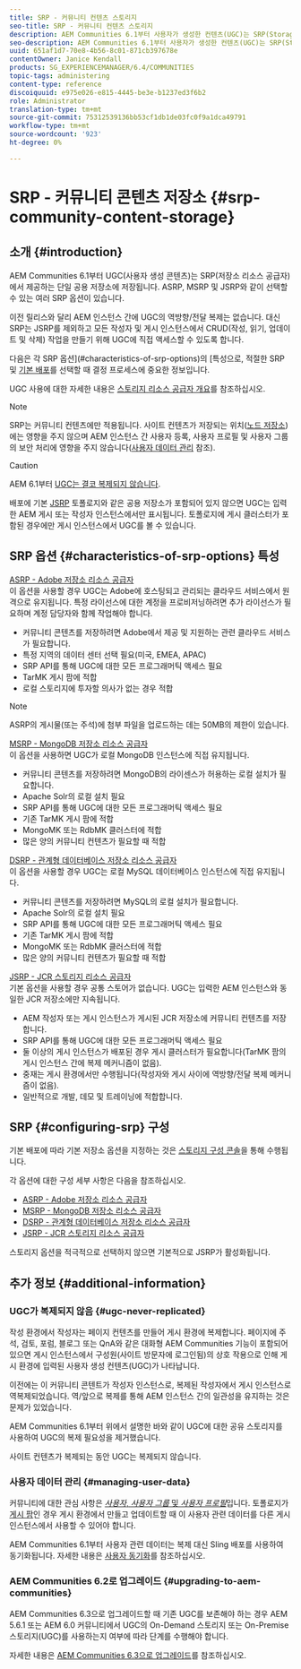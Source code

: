 ```yaml
---
title: SRP - 커뮤니티 컨텐츠 스토리지
seo-title: SRP - 커뮤니티 컨텐츠 스토리지
description: AEM Communities 6.1부터 사용자가 생성한 컨텐츠(UGC)는 SRP(Storage Resource Provider)에서 제공하는 단일 공용 저장소에 저장됩니다
seo-description: AEM Communities 6.1부터 사용자가 생성한 컨텐츠(UGC)는 SRP(Storage Resource Provider)에서 제공하는 단일 공용 저장소에 저장됩니다
uuid: 651af1d7-70e8-4b56-8c01-871cb397678e
contentOwner: Janice Kendall
products: SG_EXPERIENCEMANAGER/6.4/COMMUNITIES
topic-tags: administering
content-type: reference
discoiquuid: e975e026-e815-4445-be3e-b1237ed3f6b2
role: Administrator
translation-type: tm+mt
source-git-commit: 75312539136bb53cf1db1de03fc0f9a1dca49791
workflow-type: tm+mt
source-wordcount: '923'
ht-degree: 0%

---
```



# SRP - 커뮤니티 콘텐츠 저장소 {#srp-community-content-storage}

## 소개 {#introduction}

AEM Communities 6.1부터 UGC(사용자 생성 콘텐츠)는 SRP(저장소 리소스 공급자)에서 제공하는 단일 공용 저장소에 저장됩니다. ASRP, MSRP 및 JSRP와 같이 선택할 수 있는 여러 SRP 옵션이 있습니다.

이전 릴리스와 달리 AEM 인스턴스 간에 UGC의 역방향/전달 복제는 없습니다. 대신 SRP는 JSRP를 제외하고 모든 작성자 및 게시 인스턴스에서 CRUD(작성, 읽기, 업데이트 및 삭제) 작업을 만들기 위해 UGC에 직접 액세스할 수 있도록 합니다.

다음은 각 SRP 옵션](#characteristics-of-srp-options)의 [특성으로, 적절한 SRP 및 [기본 배포](topologies.md)를 선택할 때 결정 프로세스에 중요한 정보입니다.

UGC 사용에 대한 자세한 내용은 [스토리지 리소스 공급자 개요](srp.md)를 참조하십시오.

>[!NOTE]
>
>SRP는 커뮤니티 컨텐츠에만 적용됩니다. 사이트 컨텐츠가 저장되는 위치([노드 저장소](../../help/sites-deploying/data-store-config.md))에는 영향을 주지 않으며 AEM 인스턴스 간 사용자 등록, 사용자 프로필 및 사용자 그룹의 보안 처리에 영향을 주지 않습니다([사용자 데이터 관리](#managing-user-data) 참조).

>[!CAUTION]
>
>AEM 6.1부터 [UGC는 결코 복제되지 않습니다](#ugc-never-replicated).
>
>배포에 기본 [JSRP](topologies.md#jsrp) 토폴로지와 같은 공용 저장소가 포함되어 있지 않으면 UGC는 입력한 AEM 게시 또는 작성자 인스턴스에서만 표시됩니다. 토폴로지에 게시 클러스터가 포함된 경우에만 게시 인스턴스에서 UGC를 볼 수 있습니다.

## SRP 옵션 {#characteristics-of-srp-options} 특성

[ASRP - Adobe 저장소 리소스 공급자](asrp.md)\
이 옵션을 사용할 경우 UGC는 Adobe에 호스팅되고 관리되는 클라우드 서비스에서 원격으로 유지됩니다. 특정 라이선스에 대한 계정을 프로비저닝하려면 추가 라이선스가 필요하며 계정 담당자와 함께 작업해야 합니다.

* 커뮤니티 콘텐츠를 저장하려면 Adobe에서 제공 및 지원하는 관련 클라우드 서비스가 필요합니다.
* 특정 지역의 데이터 센터 선택 필요(미국, EMEA, APAC)
* SRP API를 통해 UGC에 대한 모든 프로그래머틱 액세스 필요
* TarMK 게시 팜에 적합
* 로컬 스토리지에 투자할 의사가 없는 경우 적합

>[!NOTE]
>
>ASRP의 게시물(또는 주석)에 첨부 파일을 업로드하는 데는 50MB의 제한이 있습니다.

[MSRP - MongoDB 저장소 리소스 공급자](msrp.md)\
이 옵션을 사용하면 UGC가 로컬 MongoDB 인스턴스에 직접 유지됩니다.

* 커뮤니티 콘텐츠를 저장하려면 MongoDB의 라이센스가 허용하는 로컬 설치가 필요합니다.
* Apache Solr의 로컬 설치 필요
* SRP API를 통해 UGC에 대한 모든 프로그래머틱 액세스 필요
* 기존 TarMK 게시 팜에 적합
* MongoMK 또는 RdbMK 클러스터에 적합
* 많은 양의 커뮤니티 컨텐츠가 필요할 때 적합

[DSRP - 관계형 데이터베이스 저장소 리소스 공급자](dsrp.md)\
이 옵션을 사용할 경우 UGC는 로컬 MySQL 데이터베이스 인스턴스에 직접 유지됩니다.

* 커뮤니티 콘텐츠를 저장하려면 MySQL의 로컬 설치가 필요합니다.
* Apache Solr의 로컬 설치 필요
* SRP API를 통해 UGC에 대한 모든 프로그래머틱 액세스 필요
* 기존 TarMK 게시 팜에 적합
* MongoMK 또는 RdbMK 클러스터에 적합
* 많은 양의 커뮤니티 컨텐츠가 필요할 때 적합

[JSRP - JCR 스토리지 리소스 공급자](jsrp.md)\
기본 옵션을 사용할 경우 공통 스토어가 없습니다. UGC는 입력한 AEM 인스턴스와 동일한 JCR 저장소에만 지속됩니다.

* AEM 작성자 또는 게시 인스턴스가 게시된 JCR 저장소에 커뮤니티 컨텐츠를 저장합니다.
* SRP API를 통해 UGC에 대한 모든 프로그래머틱 액세스 필요
* 둘 이상의 게시 인스턴스가 배포된 경우 게시 클러스터가 필요합니다(TarMK 팜의 게시 인스턴스 간에 복제 메커니즘이 없음).
* 중재는 게시 환경에서만 수행됩니다(작성자와 게시 사이에 역방향/전달 복제 메커니즘이 없음).
* 일반적으로 개발, 데모 및 트레이닝에 적합합니다.

## SRP {#configuring-srp} 구성

기본 배포에 따라 기본 저장소 옵션을 지정하는 것은 [스토리지 구성 콘솔](srp-config.md)을 통해 수행됩니다.

각 옵션에 대한 구성 세부 사항은 다음을 참조하십시오.

* [ASRP - Adobe 저장소 리소스 공급자](asrp.md)
* [MSRP - MongoDB 저장소 리소스 공급자](msrp.md)
* [DSRP - 관계형 데이터베이스 저장소 리소스 공급자](dsrp.md)
* [JSRP - JCR 스토리지 리소스 공급자](jsrp.md)

스토리지 옵션을 적극적으로 선택하지 않으면 기본적으로 JSRP가 활성화됩니다.

## 추가 정보 {#additional-information}

### UGC가 복제되지 않음 {#ugc-never-replicated}

작성 환경에서 작성자는 페이지 컨텐츠를 만들어 게시 환경에 복제합니다. 페이지에 주석, 검토, 포럼, 블로그 또는 QnA와 같은 대화형 AEM Communities 기능이 포함되어 있으면 게시 인스턴스에서 구성원(사이트 방문자에 로그인됨)의 상호 작용으로 인해 게시 환경에 입력된 사용자 생성 컨텐츠(UGC)가 나타납니다.

이전에는 이 커뮤니티 콘텐트가 작성자 인스턴스로, 복제된 작성자에서 게시 인스턴스로 역복제되었습니다. 역/앞으로 복제를 통해 AEM 인스턴스 간의 일관성을 유지하는 것은 문제가 있었습니다.

AEM Communities 6.1부터 위에서 설명한 바와 같이 UGC에 대한 공유 스토리지를 사용하여 UGC의 복제 필요성을 제거했습니다.

사이트 컨텐츠가 복제되는 동안 UGC는 복제되지 않습니다.

### 사용자 데이터 관리 {#managing-user-data}

커뮤니티에 대한 관심 사항은 [*사용자*, *사용자 그룹* 및 *사용자 프로필*](users.md)&#x200B;입니다. 토폴로지가 [게시 팜](../../help/sites-deploying/recommended-deploys.md#tarmk-farm)인 경우 게시 환경에서 만들고 업데이트할 때 이 사용자 관련 데이터를 다른 게시 인스턴스에서 사용할 수 있어야 합니다.

AEM Communities 6.1부터 사용자 관련 데이터는 복제 대신 Sling 배포를 사용하여 동기화됩니다. 자세한 내용은 [사용자 동기화](sync.md)를 참조하십시오.

### AEM Communities 6.2로 업그레이드 {#upgrading-to-aem-communities}

AEM Communities 6.3으로 업그레이드할 때 기존 UGC를 보존해야 하는 경우 AEM 5.6.1 또는 AEM 6.0 커뮤니티에서 UGC의 On-Demand 스토리지 또는 On-Premise 스토리지(UGC)를 사용하는지 여부에 따라 단계를 수행해야 합니다.

자세한 내용은 [AEM Communities 6.3으로 업그레이드](upgrade.md)를 참조하십시오.
